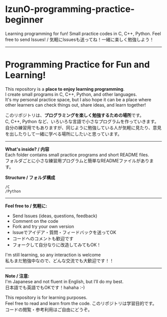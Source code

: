 # IzunO-programming-practice-beginner
Learning programming for fun! Small practice codes in C, C++, Python. Feel free to send Issues! / 気軽にIssuesも送ってね！一緒に楽しく勉強しよう！

---

# Programming Practice for Fun and Learning!

This repository is a **place to enjoy learning programming**.  
I create small programs in C, C++, Python, and other languages.  
It's my personal practice space, but I also hope it can be a place where other learners can check things out, share ideas, and learn together!  

このリポジトリは、**プログラミングを楽しく勉強するための場所**です。  
C, C++, Python など、いろいろな言語で小さなプログラムを作っていきます。  
自分の練習用でもありますが、同じように勉強している人が気軽に見たり、意見を出したりして一緒に学べる場所にしたいと思っています。  

---

**What's inside? / 内容**  
Each folder contains small practice programs and short README files.  
フォルダごとに小さな練習用プログラムと簡単なREADMEファイルがあります。  

 **Structure / フォルダ構成**
```
/C
/Python
```

---

**Feel free to / 気軽に:**  
- Send Issues (ideas, questions, feedback)  
- Comment on the code  
- Fork and try your own version  
- Issueでアイデア・質問・フィードバックを送ってOK  
- コードへのコメントも歓迎です  
- フォークして自分なりに改造してみてもOK！  

I'm still learning, so any interaction is welcome   
私もまだ勉強中なので、どんな交流でも大歓迎です！！

---

**Note / 注意:**  
I'm Japanese and not fluent in English, but I’ll do my best.  
日本語でも英語でもOKです！hahaha :-)

This repository is for learning purposes.  
Feel free to read and learn from the code.
このリポジトリは学習目的です。  
コードの閲覧・参考利用はご自由にどうぞ。
